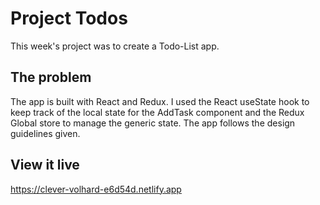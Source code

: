 # Project Todos

This week's project was to create a Todo-List app.

## The problem

The app is built with React and Redux. I used the React useState hook to keep track of the local state
for the AddTask component and the Redux Global store to manage the generic state. The app follows the design guidelines given.

## View it live

https://clever-volhard-e6d54d.netlify.app
